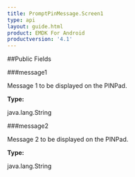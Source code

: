 ```yaml
---
title: PromptPinMessage.Screen1
type: api
layout: guide.html
product: EMDK For Android
productversion: '4.1'
---
```





##Public Fields

###message1

Message 1 to be displayed on the PINPad.

**Type:**

java.lang.String

###message2

Message 2 to be displayed on the PINPad.

**Type:**

java.lang.String












